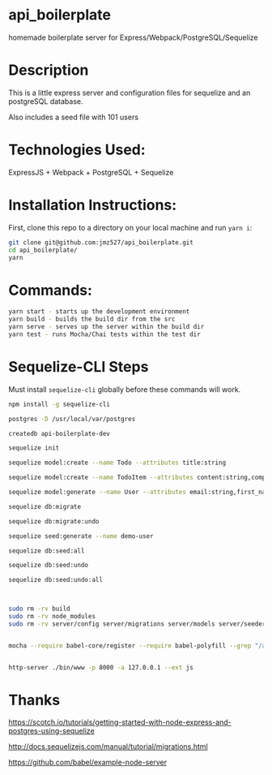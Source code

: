 # api_boilerplate

homemade boilerplate server for Express/Webpack/PostgreSQL/Sequelize

# Description

This is a little express server and configuration files for sequelize and an postgreSQL database.

Also includes a seed file with 101 users


# Technologies Used:

ExpressJS + Webpack + PostgreSQL + Sequelize


# Installation Instructions:

First, clone this repo to a directory on your local machine and run `yarn i`:

```sh
git clone git@github.com:jmz527/api_boilerplate.git
cd api_boilerplate/
yarn
```

# Commands:


```sh
yarn start - starts up the development environment
yarn build - builds the build dir from the src
yarn serve - serves up the server within the build dir
yarn test - runs Mocha/Chai tests within the test dir
```

# Sequelize-CLI Steps

Must install `sequelize-cli` globally before these commands will work.

```sh
npm install -g sequelize-cli

postgres -D /usr/local/var/postgres

createdb api-boilerplate-dev

```

```sh
sequelize init

sequelize model:create --name Todo --attributes title:string

sequelize model:create --name TodoItem --attributes content:string,complete:boolean

sequelize model:generate --name User --attributes email:string,first_name:string,last_name:string,username:string,password:string

sequelize db:migrate

sequelize db:migrate:undo

sequelize seed:generate --name demo-user

sequelize db:seed:all

sequelize db:seed:undo

sequelize db:seed:undo:all



sudo rm -rv build
sudo rm -rv node_modules
sudo rm -rv server/config server/migrations server/models server/seeders


mocha --require babel-core/register --require babel-polyfill --grep "/api/todos" --exit


http-server ./bin/www -p 8000 -a 127.0.0.1 --ext js
```


# Thanks

https://scotch.io/tutorials/getting-started-with-node-express-and-postgres-using-sequelize

http://docs.sequelizejs.com/manual/tutorial/migrations.html

https://github.com/babel/example-node-server
